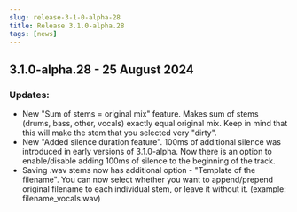 ```yaml
---
slug: release-3-1-0-alpha-28
title: Release 3.1.0-alpha.28
tags: [news]
---
```


## 3.1.0-alpha.28 - 25 August 2024

### Updates:

- New "Sum of stems = original mix" feature. Makes sum of stems (drums, bass, other, vocals) exactly equal original mix. Keep in mind that this will make the stem that you selected very "dirty".
- New "Added silence duration feature". 100ms of additional silence was introduced in early versions of 3.1.0-alpha. Now there is an option to enable/disable adding 100ms of silence to the beginning of the track.
- Saving .wav stems now has additional option - "Template of the filename". You can now select whether you want to append/prepend original filename to each individual stem, or leave it without it. (example: filename_vocals.wav)

